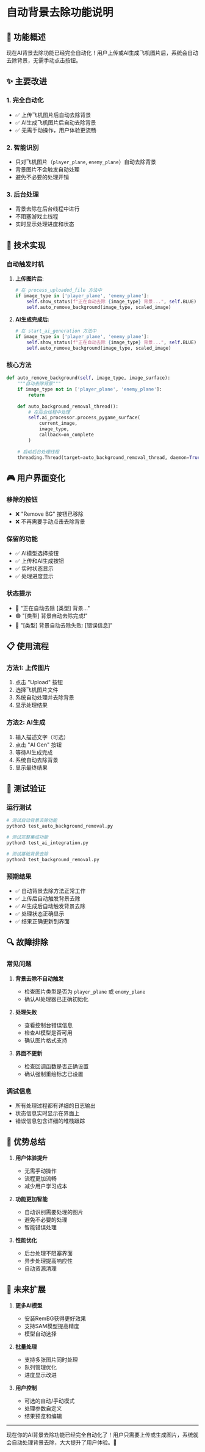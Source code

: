 # 自动背景去除功能说明

## 🚀 功能概述

现在AI背景去除功能已经完全自动化！用户上传或AI生成飞机图片后，系统会自动去除背景，无需手动点击按钮。

## ✨ 主要改进

### 1. **完全自动化**
- ✅ 上传飞机图片后自动去除背景
- ✅ AI生成飞机图片后自动去除背景
- ✅ 无需手动操作，用户体验更流畅

### 2. **智能识别**
- 只对飞机图片（`player_plane`, `enemy_plane`）自动去除背景
- 背景图片不会触发自动处理
- 避免不必要的处理开销

### 3. **后台处理**
- 背景去除在后台线程中进行
- 不阻塞游戏主线程
- 实时显示处理进度和状态

## 🔧 技术实现

### 自动触发时机

1. **上传图片后**:
   ```python
   # 在 process_uploaded_file 方法中
   if image_type in ['player_plane', 'enemy_plane']:
       self.show_status(f"正在自动去除 {image_type} 背景...", self.BLUE)
       self.auto_remove_background(image_type, scaled_image)
   ```

2. **AI生成完成后**:
   ```python
   # 在 start_ai_generation 方法中
   if image_type in ['player_plane', 'enemy_plane']:
       self.show_status(f"正在自动去除 {image_type} 背景...", self.BLUE)
       self.auto_remove_background(image_type, scaled_image)
   ```

### 核心方法

```python
def auto_remove_background(self, image_type, image_surface):
    """自动去除背景"""
    if image_type not in ['player_plane', 'enemy_plane']:
        return
    
    def auto_background_removal_thread():
        # 在后台线程中处理
        self.ai_processor.process_pygame_surface(
            current_image, 
            image_type, 
            callback=on_complete
        )
    
    # 启动后台处理线程
    threading.Thread(target=auto_background_removal_thread, daemon=True).start()
```

## 🎮 用户界面变化

### 移除的按钮
- ❌ "Remove BG" 按钮已移除
- ❌ 不再需要手动点击去除背景

### 保留的功能
- ✅ AI模型选择按钮
- ✅ 上传和AI生成按钮
- ✅ 实时状态显示
- ✅ 处理进度显示

### 状态提示
- 🔵 "正在自动去除 [类型] 背景..."
- 🟢 "[类型] 背景自动去除完成!"
- 🔴 "[类型] 背景自动去除失败: [错误信息]"

## 📋 使用流程

### 方法1: 上传图片
1. 点击 "Upload" 按钮
2. 选择飞机图片文件
3. 系统自动处理并去除背景
4. 显示处理结果

### 方法2: AI生成
1. 输入描述文字（可选）
2. 点击 "AI Gen" 按钮
3. 等待AI生成完成
4. 系统自动去除背景
5. 显示最终结果

## 🧪 测试验证

### 运行测试
```bash
# 测试自动背景去除功能
python3 test_auto_background_removal.py

# 测试完整集成功能
python3 test_ai_integration.py

# 测试基础背景去除
python3 test_background_removal.py
```

### 预期结果
- ✅ 自动背景去除方法正常工作
- ✅ 上传后自动触发背景去除
- ✅ AI生成后自动触发背景去除
- ✅ 处理状态正确显示
- ✅ 结果正确更新到界面

## 🔍 故障排除

### 常见问题

1. **背景去除不自动触发**
   - 检查图片类型是否为 `player_plane` 或 `enemy_plane`
   - 确认AI处理器已正确初始化

2. **处理失败**
   - 查看控制台错误信息
   - 检查AI模型是否可用
   - 确认图片格式支持

3. **界面不更新**
   - 检查回调函数是否正确设置
   - 确认强制重绘标志已设置

### 调试信息
- 所有处理过程都有详细的日志输出
- 状态信息实时显示在界面上
- 错误信息包含详细的堆栈跟踪

## 🎯 优势总结

1. **用户体验提升**
   - 无需手动操作
   - 流程更加流畅
   - 减少用户学习成本

2. **功能更加智能**
   - 自动识别需要处理的图片
   - 避免不必要的处理
   - 智能错误处理

3. **性能优化**
   - 后台处理不阻塞界面
   - 异步处理提高响应性
   - 自动资源清理

## 🚀 未来扩展

1. **更多AI模型**
   - 安装RemBG获得更好效果
   - 支持SAM模型提高精度
   - 模型自动选择

2. **批量处理**
   - 支持多张图片同时处理
   - 队列管理优化
   - 进度显示改进

3. **用户控制**
   - 可选的自动/手动模式
   - 处理参数自定义
   - 结果预览和编辑

---

现在你的AI背景去除功能已经完全自动化了！用户只需要上传或生成图片，系统就会自动处理背景去除，大大提升了用户体验。🎉
